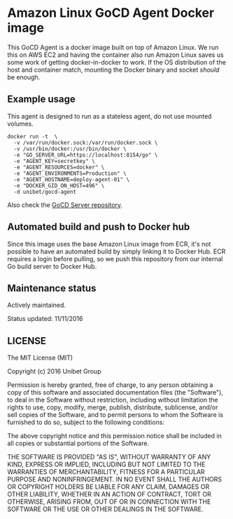 # Amazon Linux GoCD Agent Docker image

This GoCD Agent is a docker image built on top of Amazon Linux. We run this on AWS EC2 and having the container also run Amazon Linux saves us some work of getting docker-in-docker to work. If the OS distribution of the host and container match, mounting the Docker binary and socket _should_ be enough.

## Example usage

This agent is designed to run as a stateless agent, do not use mounted volumes.

```
docker run -t  \
  -v /var/run/docker.sock:/var/run/docker.sock \
  -v /usr/bin/docker:/usr/bin/docker \
  -e "GO_SERVER_URL=https://localhost:8154/go" \
  -e "AGENT_KEY=secretkey" \
  -e "AGENT_RESOURCES=docker" \
  -e "AGENT_ENVIRONMENTS=Production" \
  -e "AGENT_HOSTNAME=deploy-agent-01" \
  -e "DOCKER_GID_ON_HOST=496" \
  -d unibet/gocd-agent
```

Also check the [GoCD Server repository](https://github.com/unibet/docker-gocd-server).

## Automated build and push to Docker hub

Since this image uses the base Amazon Linux image from ECR, it's not possible to have an automated build by simply linking it to Docker Hub. ECR requires a login before pulling, so we push this repository from our internal Go build server to Docker Hub.

## Maintenance status

Actively maintained.

Status updated: 11/11/2016


## LICENSE

The MIT License (MIT)

Copyright (c) 2016 Unibet Group

Permission is hereby granted, free of charge, to any person obtaining a copy
of this software and associated documentation files (the "Software"), to deal
in the Software without restriction, including without limitation the rights
to use, copy, modify, merge, publish, distribute, sublicense, and/or sell
copies of the Software, and to permit persons to whom the Software is
furnished to do so, subject to the following conditions:

The above copyright notice and this permission notice shall be included in all
copies or substantial portions of the Software.

THE SOFTWARE IS PROVIDED "AS IS", WITHOUT WARRANTY OF ANY KIND, EXPRESS OR
IMPLIED, INCLUDING BUT NOT LIMITED TO THE WARRANTIES OF MERCHANTABILITY,
FITNESS FOR A PARTICULAR PURPOSE AND NONINFRINGEMENT. IN NO EVENT SHALL THE
AUTHORS OR COPYRIGHT HOLDERS BE LIABLE FOR ANY CLAIM, DAMAGES OR OTHER
LIABILITY, WHETHER IN AN ACTION OF CONTRACT, TORT OR OTHERWISE, ARISING FROM,
OUT OF OR IN CONNECTION WITH THE SOFTWARE OR THE USE OR OTHER DEALINGS IN THE
SOFTWARE.
